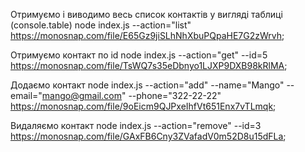 Отримуємо і виводимо весь список контактів у вигляді таблиці (console.table)
node index.js --action="list" https://monosnap.com/file/E65Gz9jiSLhNhXbuPQpaHE7G2zWrvh;

Отримуємо контакт по id
node index.js --action="get" --id=5 https://monosnap.com/file/TsWQ7s35eDbnyo1LJXP9DXB98kRlMA;

Додаємо контакт
node index.js --action="add" --name="Mango" --email="mango@gmail.com" --phone="322-22-22"
https://monosnap.com/file/9oEicm9QJPxeIhfVt651Enx7vTLmqk;

Видаляємо контакт
node index.js --action="remove" --id=3 https://monosnap.com/file/GAxFB6Cny3ZVafadV0m52D8u15dFLa;
